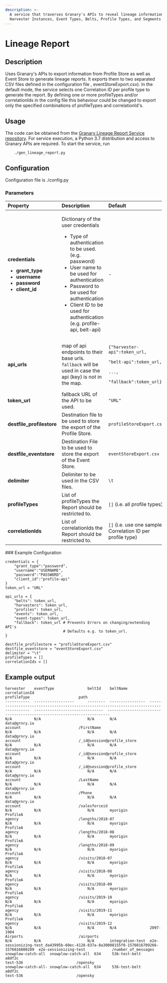 ```yaml
---
description: >-
  A service that traverses Granary's APIs to reveal lineage information between
  Harvester Instances, Event Types, Belts, Profile Types, and Segments.
---
```


# Lineage Report

## Description

Uses Granary's APIs to export information from Profile Store as well as Event Store to generate lineage reports. It exports them to two separated CSV files defined in the configuration file , eventStoreExport.csv\). In the default mode, the service selects one Correlation ID per profile type to generate the report. By defining one or more profileTypes and/or correlationIds in the config file this behaviour could be changed to export only the specified combinations of profileTypes and correlationId's.

## Usage

The code can be obtained from the [Granary Lineage Report Service repository](https://gitlab.alvary.io/grnry/grnry-lineage-report). For service execution, a Python 3.7 distribution and access to Granary APIs are required. To start the service, run

```text
    ./gen_lineage_report.py
```

## Configuration

Configuration file is ./config.py

### Parameters

<table>
  <thead>
    <tr>
      <th style="text-align:left">Property</th>
      <th style="text-align:left">Description</th>
      <th style="text-align:left">Default</th>
    </tr>
  </thead>
  <tbody>
    <tr>
      <td style="text-align:left">
        <p><b>credentials</b>
        </p>
        <ul>
          <li><b>grant_type</b> 
          </li>
          <li><b>username</b>
          </li>
          <li><b>password</b>
          </li>
          <li><b>client_id</b>
          </li>
        </ul>
      </td>
      <td style="text-align:left">
        <p>Dictionary of the user credentials</p>
        <ul>
          <li>Type of authentication to be used. (e.g. password)</li>
          <li>User name to be used for authentication</li>
          <li>Password to be used for authentication</li>
          <li>Client ID to be used for authentication (e.g. profile-api, belt-api)</li>
        </ul>
      </td>
      <td style="text-align:left">-</td>
    </tr>
    <tr>
      <td style="text-align:left"><b>api_urls</b>
      </td>
      <td style="text-align:left">map of api endpoints to their base urls. <code>fallback</code> will be used
        in case the api (key) is not in the map.</td>
      <td style="text-align:left">
        <p><code>{&quot;harvester-api&quot;:token_url,</code>
        </p>
        <p><code>&quot;belt-api&quot;:token_url,</code>
        </p>
        <p><code>...,</code>
        </p>
        <p><code>&quot;fallback&quot;:token_url}</code>
        </p>
      </td>
    </tr>
    <tr>
      <td style="text-align:left"><b>token_url</b>
      </td>
      <td style="text-align:left">fallback URL of the API to be used.</td>
      <td style="text-align:left"><code>&quot;URL&quot;</code>
      </td>
    </tr>
    <tr>
      <td style="text-align:left"><b>destfile_profilestore</b>
      </td>
      <td style="text-align:left">Destination file to be used to store the export of the Profile Store.</td>
      <td
      style="text-align:left"><code>profileStoreExport.csv</code>
        </td>
    </tr>
    <tr>
      <td style="text-align:left"><b>destfile_eventstore</b>
      </td>
      <td style="text-align:left">Destination File to be used to store the export of the Event Store.</td>
      <td
      style="text-align:left"><code>eventStoreExport.csv</code>
        </td>
    </tr>
    <tr>
      <td style="text-align:left"><b>delimiter</b>
      </td>
      <td style="text-align:left">Delimiter to be used in the CSV files.</td>
      <td style="text-align:left"><code>\t</code>
      </td>
    </tr>
    <tr>
      <td style="text-align:left"><b>profileTypes</b>
      </td>
      <td style="text-align:left">List of profileTypes the Report should be restricted to.</td>
      <td style="text-align:left"><code>[]</code> (i.e. all profile types)</td>
    </tr>
    <tr>
      <td style="text-align:left"><b>correlationIds</b>
      </td>
      <td style="text-align:left">List of correlationIds the Report should be restricted to.</td>
      <td style="text-align:left"><code>[]</code> (i.e. use one sample Correlation ID per profile type)</td>
    </tr>
  </tbody>
</table>### Example Configuration

```text
credentials = {
    "grant_type":"password",
    "username":"USERNAME",
    "password":"PASSWORD",
    "client_id":"profile-api"
}
token_url = "URL"

api_urls = {
    "belts": token_url,
    "harvesters": token_url,
    "profiles": token_url,
    "events": token_url,
    "event-types": token_url,
    "fallback": token_url # Prevents Errors on changing/extending API's
                          # Defaults e.g. to token_url. 
}

destfile_profilestore = "profileStoreExport.csv"
destfile_eventstore = "eventStoreExport.csv"
delimiter = "\t"
profileTypes = []
correlationIds = []
```

## Example output

```text
harvester    eventType               beltId    beltName          correlationId                                                                           profileType                      path
-----------  ------------------      --------  ----------------  --------------------------------------------------------------------------------------  -------------------------------  -----------------------------------------------------------------------
N/A          N/A                     N/A       N/A               data@grnry.io                                                                           account                          /FirstName
N/A          N/A                     N/A       N/A               data@grnry.io                                                                           account                          /_id@session@profile_store
N/A          N/A                     N/A       N/A               data@grnry.io                                                                           account                          /_id@session@profile_store
N/A          N/A                     N/A       N/A               data@grnry.io                                                                           account                          /_id@session@profile_store
N/A          N/A                     N/A       N/A               data@grnry.io                                                                           account                          /LastName
N/A          N/A                     N/A       N/A               data@grnry.io                                                                           account                          /Phone
N/A          N/A                     N/A       N/A               data@grnry.io                                                                           account                          /salesforceid
N/A          N/A                     N/A       myorigin          ProfileA                                                                                agency                           /lengths/2018-07
N/A          N/A                     N/A       myorigin          ProfileA                                                                                agency                           /lengths/2018-08
N/A          N/A                     N/A       myorigin          ProfileA                                                                                agency                           /lengths/2018-09
N/A          N/A                     N/A       myorigin          ProfileA                                                                                agency                           /visits/2018-07
N/A          N/A                     N/A       myorigin          ProfileA                                                                                agency                           /visits/2018-08
N/A          N/A                     N/A       myorigin          ProfileA                                                                                agency                           /visits/2018-09
N/A          N/A                     N/A       myorigin          ProfileA                                                                                agency                           /visits/2019-10
N/A          N/A                     N/A       myorigin          ProfileA                                                                                agency                           /visits/2019-11
N/A          N/A                     N/A       myorigin          ProfileA                                                                                agency                           /visits/2019-12
N/A          N/A                     N/A       N/A               2097-1904                                                                               Airports                         /airports
N/A          N/A                     N/A       integration-test  e2e-sessionizing-test_da43995b-60ec-4128-837a-8a30008155f0-1576016709266-1576016800289  e2e-sessionizing-test            /number_of_messages
snowplow-catch-all	snowplow-catch-all	634	    536-test-belt	    a8df2c	                                                                                test-536	                    /opensky
snowplow-catch-all-	snowplow-catch-all	634	    536-test-belt	    a8df2c	                                                                                test-536	                    /opensky
```

